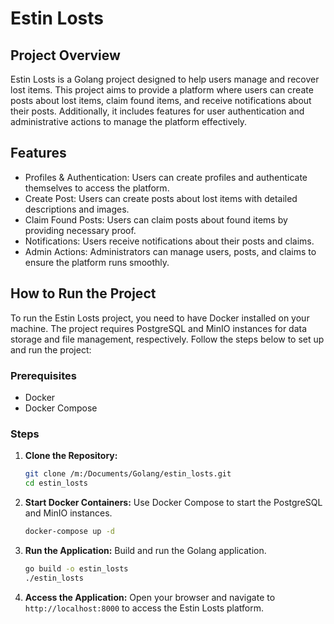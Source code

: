 # Estin Losts

## Project Overview

Estin Losts is a Golang project designed to help users manage and recover lost items. This project aims to provide a platform where users can create posts about lost items, claim found items, and receive notifications about their posts. Additionally, it includes features for user authentication and administrative actions to manage the platform effectively.

## Features

- Profiles & Authentication: Users can create profiles and authenticate themselves to access the platform.
- Create Post: Users can create posts about lost items with detailed descriptions and images.
- Claim Found Posts: Users can claim posts about found items by providing necessary proof.
- Notifications: Users receive notifications about their posts and claims.
- Admin Actions: Administrators can manage users, posts, and claims to ensure the platform runs smoothly.

## How to Run the Project

To run the Estin Losts project, you need to have Docker installed on your machine. The project requires PostgreSQL and MinIO instances for data storage and file management, respectively. Follow the steps below to set up and run the project:

### Prerequisites

- Docker
- Docker Compose

### Steps

1. **Clone the Repository:**
    ```sh
    git clone /m:/Documents/Golang/estin_losts.git
    cd estin_losts
    ```

3. **Start Docker Containers:**
    Use Docker Compose to start the PostgreSQL and MinIO instances.
    ```sh
    docker-compose up -d
    ```

4. **Run the Application:**
    Build and run the Golang application.
    ```sh
    go build -o estin_losts
    ./estin_losts
    ```

5. **Access the Application:**
    Open your browser and navigate to `http://localhost:8000` to access the Estin Losts platform.
